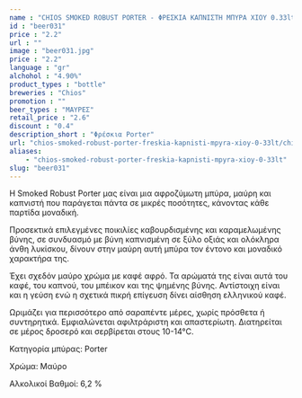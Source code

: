```yaml
---
name : "CHIOS SMOKED ROBUST PORTER - ΦΡΕΣΚΙΑ ΚΑΠΝΙΣΤΗ ΜΠΥΡΑ ΧΙΟΥ 0.33lt"
id : "beer031"
price : "2.2"
url : ""
image : "beer031.jpg"
price : "2.2"
language : "gr"
alchohol : "4.90%"
product_types : "bottle"
breweries : "Chios"
promotion : ""
beer_types : "ΜΑΥΡΕΣ"
retail_price : "2.6"
discount : "0.4"
description_short : "Φρέσκια Porter"
url: "chios-smoked-robust-porter-freskia-kapnisti-mpyra-xioy-0-33lt/chios"
aliases: 
    - "chios-smoked-robust-porter-freskia-kapnisti-mpyra-xioy-0-33lt"
slug: "beer031"
---
```


Η Smoked Robust Porter μας είναι μια αφροζύμωτη μπύρα, μαύρη και καπνιστή που παράγεται πάντα σε μικρές ποσότητες, κάνοντας κάθε παρτίδα μοναδική.

Προσεκτικά επιλεγμένες ποικιλίες καβουρδισμένης και καραμελωμένης βύνης, σε συνδυασμό με βύνη καπνισμένη σε ξύλο οξιάς και ολόκληρα άνθη λυκίσκου, δίνουν στην μαύρη αυτή μπύρα τον έντονο και μοναδικό χαρακτήρα της.

Έχει σχεδόν μαύρο χρώμα με καφέ αφρό. Τα αρώματά της είναι αυτά του καφέ, του καπνού, του μπέικον και της ψημένης βύνης. Αντίστοιχη είναι και η γεύση ενώ η σχετικά πικρή επίγευση δίνει αίσθηση ελληνικού καφέ.

Ωριμάζει για περισσότερο από σαραπέντε μέρες, χωρίς πρόσθετα ή συντηρητικά. Εμφιαλώνεται αφιλτράριστη και απαστερίωτη. Διατηρείται σε μέρος δροσερό και σερβίρεται στους 10-14°C.

Κατηγορία μπύρας: Porter

Χρώμα: Μαύρο

Αλκολικοί Βαθμοί: 6,2 %